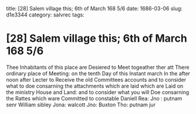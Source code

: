 title: [28] Salem village this; 6th of March 168 5/6
date: 1686-03-06
slug: d1e3344
category: salvrec
tags: 


<div markdown class="doc" id="d1e3344">


# [28] Salem village this; 6th of March 168 5/6

Thee Inhabitants of this place are Desiered to Meet togeather ther att There ordinary place of Meeting: on the tenth Day of this Instant march In the after noon after Lecter to Receive the old Committees accounts and to consider what to doe consarning the attachments which are laid which are Laid on the ministry House and Land: and to consider what you will Doe consarning the Rattes which ware Committed to constable Daniell Rea: Jno : putnam senr William sibley Jona: walcott Jno: Buxton Tho: putnam jur
</div>
